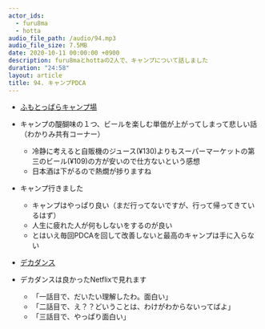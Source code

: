 ```yaml
---
actor_ids:
  - furu8ma
  - hotta
audio_file_path: /audio/94.mp3
audio_file_size: 7.5MB
date: 2020-10-11 00:00:00 +0900
description: furu8maとhottaの2人で、キャンプについて話しました
duration: "24:58"
layout: article
title: 94. キャンプPDCA
---
```


- [ふもとっぱらキャンプ場](https://fumotoppara.net/)

- キャンプの醍醐味の１つ、ビールを楽しむ単価が上がってしまって悲しい話（わかりみ共有コーナー）
    - 冷静に考えると自販機のジュース(¥130)よりもスーパーマーケットの第三のビール(¥109)の方が安いので仕方ないという感想
    - 日本酒は下がるので熱燗が捗りますね

- キャンプ行きました
    - キャンプはやっぱり良い（まだ行ってないですが、行って帰ってきているはず）
    - 人生に疲れた人が何もしないをするのが良い
    - とはいえ毎回PDCAを回して改善しないと最高のキャンプは手に入らない

- [デカダンス](http://decadence-anime.com/)
- デカダンスは良かったNetflixで見れます
    - 「一話目で、だいたい理解したわ。面白い」
    - 「二話目で、え？？どいうことは、わけがわからないってばよ」
    - 「三話目で、やっぱり面白い」

